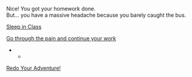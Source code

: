 Nice! You got your homework done.   
But... you have a massive headache because you barely caught the bus.  

[Sleep in Class](question-1-option-1.md)  
  
[Go through the pain and continue your work](question-1-option-2.md)
- -
[Redo Your Adventure!](../../home.md)